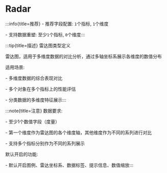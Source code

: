 # Radar

:::info{title=推荐}
\- 推荐字段配置: `1`个指标, `1`个维度

\- 支持数据重塑: 至少`1`个指标, `0`个维度:::


 

:::tip{title=描述}
雷达图类型定义



雷达图，适用于多维度数据的对比分析，通过多轴坐标系展示各维度的数值分布

适用场景:

\- 多维度数据的综合表现对比

\- 多个对象在多个指标上的性能评估

\- 分类数据的多维度特征展示:::


 

:::note{title=注意}
数据要求:

\- 至少1个数值字段（度量）

\- 第一个维度作为雷达图的各个维度轴，其他维度作为不同的系列进行对比

\- 支持多个指标分别作为不同的系列展示

默认开启的功能:

\- 默认开启图例、雷达坐标系、数据标签、提示信息、数值缩放:::


 

